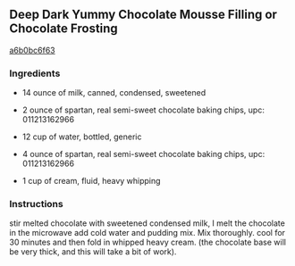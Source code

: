 ## Deep Dark Yummy Chocolate Mousse Filling or Chocolate Frosting

[a6b0bc6f63](http://www.food.com/recipe/deep-dark-yummy-chocolate-mousse-filling-or-chocolate-frosting-465102)

### Ingredients

 - 14 ounce of milk, canned, condensed, sweetened

 - 2 ounce of spartan, real semi-sweet chocolate baking chips, upc: 011213162966

 - 12 cup of water, bottled, generic

 - 4 ounce of spartan, real semi-sweet chocolate baking chips, upc: 011213162966

 - 1 cup of cream, fluid, heavy whipping

### Instructions

stir melted chocolate with sweetened condensed milk, I melt the chocolate in the microwave add cold water and pudding mix. Mix thoroughly. cool for 30 minutes and then fold in whipped heavy cream. (the chocolate base will be very thick, and this will take a bit of work).